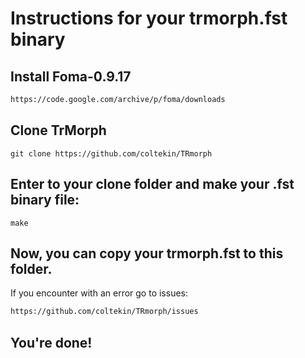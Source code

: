 # Instructions for your trmorph.fst binary

## Install Foma-0.9.17
```HTML
https://code.google.com/archive/p/foma/downloads
```

## Clone TrMorph
```Shell
git clone https://github.com/coltekin/TRmorph
```

## Enter to your clone folder and make your .fst binary file:
```shell
make
```
## Now, you can copy your trmorph.fst to this folder.

If you encounter with an error go to issues:
```HTML
https://github.com/coltekin/TRmorph/issues
```

## You're done!
